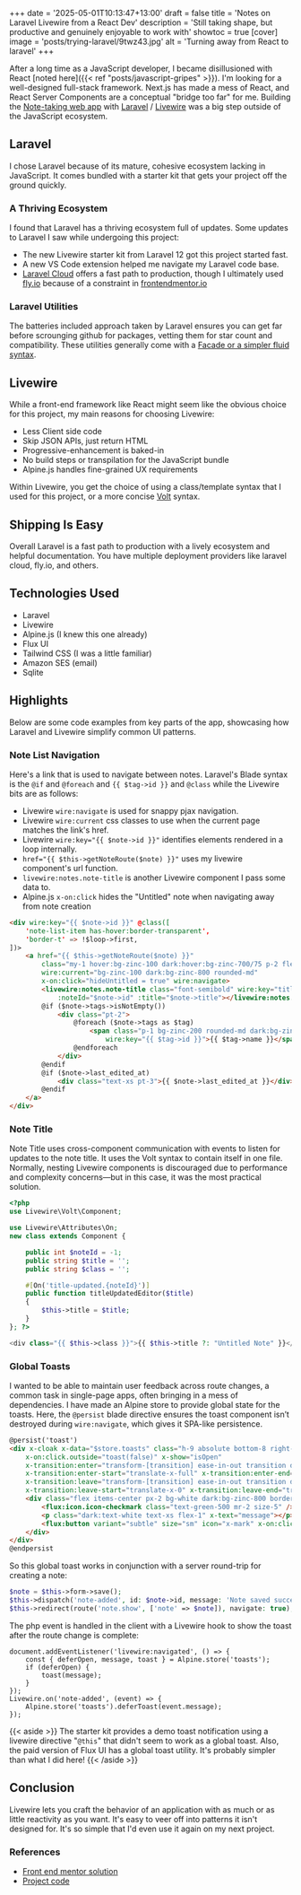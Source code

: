 +++
date = '2025-05-01T10:13:47+13:00'
draft = false
title = 'Notes on Laravel Livewire from a React Dev'
description = 'Still taking shape, but productive and genuinely enjoyable to work with'
showtoc = true
[cover]
  image = 'posts/trying-laravel/9twz43.jpg'
  alt = 'Turning away from React to laravel'
+++

After a long time as a JavaScript developer, I became disillusioned with React [noted here]({{< ref "posts/javascript-gripes" >}}). I'm looking for a well-designed full-stack framework. Next.js has made a mess of React, and React Server Components are a conceptual "bridge too far" for me. Building the [Note-taking web app](https://www.frontendmentor.io/challenges/note-taking-web-app-773r7bUfOG) with [Laravel](https://laravel.com/) / [Livewire](https://livewire.laravel.com/) was a big step outside of the JavaScript ecosystem.

## Laravel

I chose Laravel because of its mature, cohesive ecosystem lacking in JavaScript. It comes bundled with a starter kit that gets your project off the ground quickly.

### A Thriving Ecosystem

I found that Laravel has a thriving ecosystem full of updates. Some updates to Laravel I saw while undergoing this project:
- The new Livewire starter kit from Laravel 12 got this project started fast.
- A new VS Code extension helped me navigate my Laravel code base.
- [Laravel Cloud](https://cloud.laravel.com/) offers a fast path to production, though I ultimately used [fly.io](https://fly.io) because of a constraint in [frontendmentor.io](https://www.frontendmentor.io/)

### Laravel Utilities

The batteries included approach taken by Laravel ensures you can get far before scrounging github for packages, vetting them for star count and compatibility. These utilities generally come with a [Facade or a simpler fluid syntax](https://laravel.com/docs/12.x/facades).

## Livewire

While a front-end framework like React might seem like the obvious choice for this project, my main reasons for choosing Livewire:
- Less Client side code
- Skip JSON APIs, just return HTML
- Progressive-enhancement is baked-in
- No build steps or transpilation for the JavaScript bundle
- Alpine.js handles fine-grained UX requirements

Within Livewire, you get the choice of using a class/template syntax that I used for this project, or a more concise [Volt](https://livewire.laravel.com/docs/volt) syntax.

## Shipping Is Easy
Overall Laravel is a fast path to production with a lively ecosystem and helpful documentation. You have multiple deployment providers like laravel cloud, fly.io, and others.

## Technologies Used
- Laravel
- Livewire
- Alpine.js (I knew this one already)
- Flux UI
- Tailwind CSS (I was a little familiar)
- Amazon SES (email)
- Sqlite

## Highlights

Below are some code examples from key parts of the app, showcasing how Laravel and Livewire simplify common UI patterns.

### Note List Navigation
Here's a link that is used to navigate between notes. Laravel's Blade syntax is the `@if` and `@foreach` and `{{ $tag->id }}` and `@class` while the Livewire bits are as follows:
- Livewire `wire:navigate` is used for snappy pjax navigation.
- Livewire `wire:current` css classes to use when the current page matches the link's href.
- Livewire `wire:key="{{ $note->id }}"` identifies elements rendered in a loop internally.
- `href="{{ $this->getNoteRoute($note) }}"` uses my livewire component's url function.
- `livewire:notes.note-title` is another Livewire component I pass some data to.
- Alpine.js `x-on:click` hides the "Untitled" note when navigating away from note creation

```html
<div wire:key="{{ $note->id }}" @class([
    'note-list-item has-hover:border-transparent',
    'border-t' => !$loop->first,
])>
    <a href="{{ $this->getNoteRoute($note) }}"
        class="my-1 hover:bg-zinc-100 dark:hover:bg-zinc-700/75 p-2 flex flex-col hover:rounded-md"
        wire:current="bg-zinc-100 dark:bg-zinc-800 rounded-md"
        x-on:click="hideUntitled = true" wire:navigate>
        <livewire:notes.note-title class="font-semibold" wire:key="title_{{ $note->id }}"
            :noteId="$note->id" :title="$note->title"></livewire:notes.note-title>
        @if ($note->tags->isNotEmpty())
            <div class="pt-2">
                @foreach ($note->tags as $tag)
                    <span class="p-1 bg-zinc-200 rounded-md dark:bg-zinc-700 text-xs"
                        wire:key="{{ $tag->id }}">{{ $tag->name }}</span>
                @endforeach
            </div>
        @endif
        @if ($note->last_edited_at)
            <div class="text-xs pt-3">{{ $note->last_edited_at }}</div>
        @endif
    </a>
</div>
```

### Note Title
Note Title uses cross-component communication with events to listen for updates to the note title. It uses the Volt syntax to contain itself in one file. Normally, nesting Livewire components is discouraged due to performance and complexity concerns—but in this case, it was the most practical solution.

```php
<?php
use Livewire\Volt\Component;

use Livewire\Attributes\On;
new class extends Component {

    public int $noteId = -1;
    public string $title = '';
    public string $class = '';

    #[On('title-updated.{noteId}')]
    public function titleUpdatedEditor($title)
    {
        $this->title = $title;
    }
}; ?>

<div class="{{ $this->class }}">{{ $this->title ?: "Untitled Note" }}</div>
```

### Global Toasts
I wanted to be able to maintain user feedback across route changes, a common task in single-page apps, often bringing in a mess of dependencies. I have made an Alpine store to provide global state for the toasts. Here, the `@persist` blade directive ensures the toast component isn’t destroyed during `wire:navigate`, which gives it SPA-like persistence.

```html
@persist('toast')
<div x-cloak x-data="$store.toasts" class="h-9 absolute bottom-8 right-0 z-100 w-102"
    x-on:click.outside="toast(false)" x-show="isOpen"
    x-transition:enter="transform-[transition] ease-in-out transition duration-500"
    x-transition:enter-start="translate-x-full" x-transition:enter-end="translate-x-0"
    x-transition:leave="transform-[transition] ease-in-out transition duration-500"
    x-transition:leave-start="translate-x-0" x-transition:leave-end="translate-x-full">
    <div class="flex items-center px-2 bg-white dark:bg-zinc-800 border rounded-xl w-96">
        <flux:icon.icon-checkmark class="text-green-500 mr-2 size-5" />
        <p class="dark:text-white text-xs flex-1" x-text="message"></p>
        <flux:button variant="subtle" size="sm" icon="x-mark" x-on:click="toast(false)"></flux:button>
    </div>
</div>
@endpersist
```

So this global toast works in conjunction with a server round-trip for creating a note:
```php
$note = $this->form->save();
$this->dispatch('note-added', id: $note->id, message: 'Note saved successfully!');
$this->redirect(route('note.show', ['note' => $note]), navigate: true);
```

The php event is handled in the client with a Livewire hook to show the toast after the route change is complete:
```JS
document.addEventListener('livewire:navigated', () => {
    const { deferOpen, message, toast } = Alpine.store('toasts');
    if (deferOpen) {
        toast(message);
    }
});
Livewire.on('note-added', (event) => {
    Alpine.store('toasts').deferToast(event.message);
});
```

{{< aside >}}
The starter kit provides a demo toast notification using a livewire directive "`@this`" that didn't seem to work as a global toast. Also, the paid version of Flux UI has a global toast utility. It's probably simpler than what I did here!
{{< /aside >}}

## Conclusion

Livewire lets you craft the behavior of an application with as much or as little reactivity as you want. It's easy to veer off into patterns it isn't designed for. It's so simple that I'd even use it again on my next project.

### References
- [Front end mentor solution](https://www.frontendmentor.io/solutions/laravel-livewire-notes-85CwNRZkYZ)
- [Project code](https://github.com/rowinf/notes)